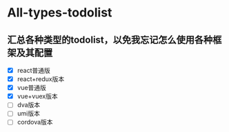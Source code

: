 # All-types-todolist

## 汇总各种类型的todolist，以免我忘记怎么使用各种框架及其配置

- [x] react普通版
- [x] react+redux版本
- [x] vue普通版
- [x] vue+vuex版本
- [ ] dva版本
- [ ] umi版本
- [ ] cordova版本